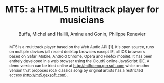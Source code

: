 --- 
title: "MT5: a HTML5 multitrack player for musicians" 
abstract: "MT5 is a multitrack player based on the Web Audio API [1]. It's open source, runs on multiple devices (all recent desktop browsers except IE, all IOS browsers based on Safari Mobile, Android Chrome, Opera and Firefox mobile). It has been entirely developed in a web browser using the Cloud9 online JavaScript IDE. A demo version can be tried online at http://mt5demo.gexsoft.com while another version that proposes rock classics song by original artists has a restricted access (http://mt5.gexsoft.com)." 
address: "Paris" 
author: "Buffa, Michel and Hallili, Amine and Gonin, Philippe Renevier"
webAuthor: "Michel Buffa, Amine Hallili, Philippe Renevier Gonin" 
booktitle: "Proceedings of the International Web Audio Conference" 
editor: "Goldszmidt, Samuel and Schnell, Norbert and Saiz, Victor and Matuszewski, Benjamin" 
month: "January"
pages: "" 
publisher: "IRCAM" 
series: "WAC '15"
track: "Poster"  
year: "2015" 
id: "2015_EA_18" 
tags: year2015
media: none 
pdflink: /_data/papers/pdf/2015/2015_18.pdf
ISSN: 2663-5844
---